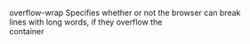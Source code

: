 overflow-wrap
    Specifies whether or not the browser can break  
    lines with long words, if they overflow the  
    container  
